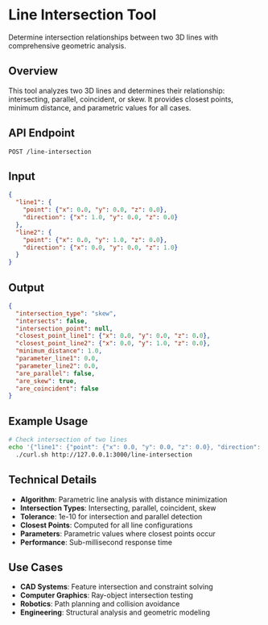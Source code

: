 # Line Intersection Tool

Determine intersection relationships between two 3D lines with comprehensive geometric analysis.

## Overview

This tool analyzes two 3D lines and determines their relationship: intersecting, parallel, coincident, or skew. It provides closest points, minimum distance, and parametric values for all cases.

## API Endpoint

```
POST /line-intersection
```

## Input

```json
{
  "line1": {
    "point": {"x": 0.0, "y": 0.0, "z": 0.0},
    "direction": {"x": 1.0, "y": 0.0, "z": 0.0}
  },
  "line2": {
    "point": {"x": 0.0, "y": 1.0, "z": 0.0},
    "direction": {"x": 0.0, "y": 0.0, "z": 1.0}
  }
}
```

## Output

```json
{
  "intersection_type": "skew",
  "intersects": false,
  "intersection_point": null,
  "closest_point_line1": {"x": 0.0, "y": 0.0, "z": 0.0},
  "closest_point_line2": {"x": 0.0, "y": 1.0, "z": 0.0},
  "minimum_distance": 1.0,
  "parameter_line1": 0.0,
  "parameter_line2": 0.0,
  "are_parallel": false,
  "are_skew": true,
  "are_coincident": false
}
```

## Example Usage

```bash
# Check intersection of two lines
echo '{"line1": {"point": {"x": 0.0, "y": 0.0, "z": 0.0}, "direction": {"x": 1.0, "y": 0.0, "z": 0.0}}, "line2": {"point": {"x": 0.0, "y": 0.0, "z": 1.0}, "direction": {"x": 0.0, "y": 1.0, "z": 0.0}}}' | \
  ./curl.sh http://127.0.0.1:3000/line-intersection
```

## Technical Details

- **Algorithm**: Parametric line analysis with distance minimization
- **Intersection Types**: Intersecting, parallel, coincident, skew
- **Tolerance**: 1e-10 for intersection and parallel detection
- **Closest Points**: Computed for all line configurations
- **Parameters**: Parametric values where closest points occur
- **Performance**: Sub-millisecond response time

## Use Cases

- **CAD Systems**: Feature intersection and constraint solving
- **Computer Graphics**: Ray-object intersection testing
- **Robotics**: Path planning and collision avoidance
- **Engineering**: Structural analysis and geometric modeling